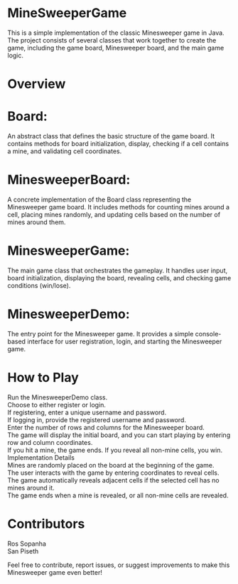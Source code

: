 # MineSweeperGame

This is a simple implementation of the classic Minesweeper game in Java. The project consists of several classes that work together to create the game, including the game board, Minesweeper board, and the main game logic.

# Overview
# Board:
An abstract class that defines the basic structure of the game board. It contains methods for board initialization, display, checking if a cell contains a mine, and validating cell coordinates.

# MinesweeperBoard: 
A concrete implementation of the Board class representing the Minesweeper game board. It includes methods for counting mines around a cell, placing mines randomly, and updating cells based on the number of mines around them.

# MinesweeperGame: 
The main game class that orchestrates the gameplay. It handles user input, board initialization, displaying the board, revealing cells, and checking game conditions (win/lose).

# MinesweeperDemo: 
The entry point for the Minesweeper game. It provides a simple console-based interface for user registration, login, and starting the Minesweeper game.

# How to Play
Run the MinesweeperDemo class. <br>
Choose to either register or login. <br>
If registering, enter a unique username and password. <br>
If logging in, provide the registered username and password. <br>
Enter the number of rows and columns for the Minesweeper board. <br>
The game will display the initial board, and you can start playing by entering row and column coordinates. <br>
If you hit a mine, the game ends. If you reveal all non-mine cells, you win.<br>
Implementation Details<br>
Mines are randomly placed on the board at the beginning of the game.<br>
The user interacts with the game by entering coordinates to reveal cells.<br>
The game automatically reveals adjacent cells if the selected cell has no mines around it.<br>
The game ends when a mine is revealed, or all non-mine cells are revealed.<br>
# Contributors
Ros Sopanha <br>
San Piseth

Feel free to contribute, report issues, or suggest improvements to make this Minesweeper game even better!

